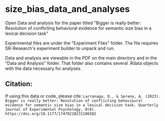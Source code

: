 # size_bias_data_and_analyses
Open Data and analysis for the paper titled "Bigger is really better: Resolution of conflicting behavioral evidence for semantic size bias in a lexical decision task"

Experimental files are under the "Experiment Files" folder. The file requires SR-Research's experiment builder to unpack and run.  

Data and analysis are viewable in the PDF on the main directory and in the "Data and Analysis" folder. That folder also contains several .Rdata objects with the data necessary for analyses.

## Citation:

If using this data or code, please cite:
`Larranaga, D., & Sereno, A. (2023). Bigger is really better: Resolution of conflicting behavioural evidence for semantic size bias in a lexical decision task. Quarterly Journal of Experimental Psychology, 0(0). https://doi.org/10.1177/17470218231186582`
